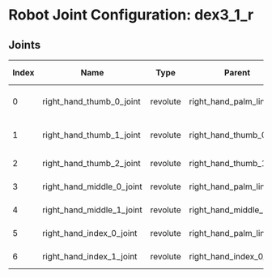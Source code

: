 # Robot Joint Configuration: dex3_1_r

## Joints

| Index | Name | Type | Parent | Child | Angle Limits | Force Limits |
|---|---|---|---|---|---|---|
| 0 | right_hand_thumb_0_joint | revolute | right_hand_palm_link | right_hand_thumb_0_link | -1.04719755 to 1.04719755 | -2.45 to 2.45 |
| 1 | right_hand_thumb_1_joint | revolute | right_hand_thumb_0_link | right_hand_thumb_1_link | -1.04719755 to 0.72431163 | -1.4 to 1.4 |
| 2 | right_hand_thumb_2_joint | revolute | right_hand_thumb_1_link | right_hand_thumb_2_link | -1.74532925 to 0.0 | -1.4 to 1.4 |
| 3 | right_hand_middle_0_joint | revolute | right_hand_palm_link | right_hand_middle_0_link | 0.0 to 1.57079632 | -1.4 to 1.4 |
| 4 | right_hand_middle_1_joint | revolute | right_hand_middle_0_link | right_hand_middle_1_link | 0.0 to 1.74532925 | -1.4 to 1.4 |
| 5 | right_hand_index_0_joint | revolute | right_hand_palm_link | right_hand_index_0_link | 0.0 to 1.57079632 | -1.4 to 1.4 |
| 6 | right_hand_index_1_joint | revolute | right_hand_index_0_link | right_hand_index_1_link | 0.0 to 1.74532925 | -1.4 to 1.4 |
